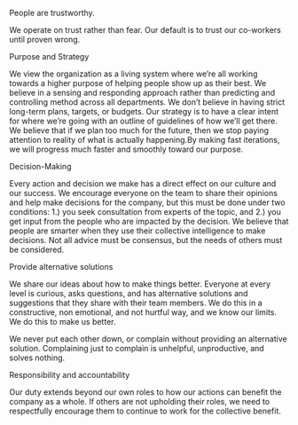 People are trustworthy.

We operate on trust rather than fear. Our default is to trust our co-workers until proven wrong.

Purpose and Strategy

We view the organization as a living system where we’re all working towards a higher purpose of helping people show up as their best. We believe in a sensing and responding approach rather than predicting and controlling method across all departments. We don’t believe in having strict long-term plans, targets, or budgets. Our strategy is to have a clear intent for where we’re going with an outline of guidelines of how we’ll get there. We believe that if we plan too much for the future, then we stop paying attention to reality of what is actually happening.By making fast iterations, we will progress much faster and smoothly toward our purpose. 

Decision-Making

Every action and decision we make has a direct effect on our culture and our success. We encourage everyone on the team to share their opinions and help make decisions for the company, but this must be done under two conditions: 1.) you seek consultation from experts of the topic, and 2.) you get input from the people who are impacted by the decision. We believe that people are smarter when they use their collective intelligence to make decisions. Not all advice must be consensus, but the needs of others must be considered.

Provide alternative solutions

We share our ideas about how to make things better. Everyone at every level is curious, asks questions, and has alternative solutions and suggestions that they share with their team members. We do this in a constructive, non emotional, and not hurtful way, and we know our limits. We do this to make us better.
 
We never put each other down, or complain without providing an alternative solution. Complaining just to complain is unhelpful, unproductive, and solves nothing.

Responsibility and accountability

Our duty extends beyond our own roles to how our actions can benefit the company as a whole. If others are not upholding their roles, we need to respectfully encourage them to continue to work for the collective benefit.
